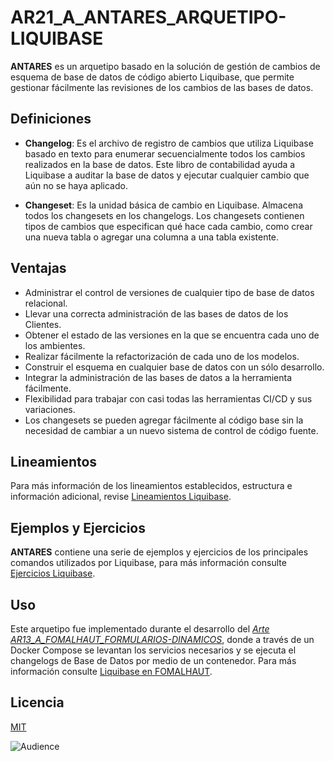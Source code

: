 # AR21_A_ANTARES_ARQUETIPO-LIQUIBASE

 **ANTARES** es un arquetipo basado en la solución de gestión de cambios de esquema de base de datos de código abierto Liquibase, que permite gestionar fácilmente las revisiones de los cambios de las bases de datos.

 **Definiciones**
 -------
 * **Changelog**: Es el archivo de registro de cambios que utiliza Liquibase basado en texto para enumerar secuencialmente todos los cambios realizados en la base de datos. Este libro de contabilidad ayuda a Liquibase a auditar la base de datos y ejecutar cualquier cambio que aún no se haya aplicado.

 * **Changeset**: Es la unidad básica de cambio en Liquibase. Almacena todos los changesets en los changelogs. Los changesets contienen tipos de cambios que especifican qué hace cada cambio, como crear una nueva tabla o agregar una columna a una tabla existente.

**Ventajas**
-------
* Administrar el control de versiones de cualquier tipo de base de datos relacional.
* Llevar una correcta administración de las bases de datos de los Clientes.
* Obtener el estado de las versiones en la que se encuentra cada uno de los ambientes.
* Realizar fácilmente la refactorización de cada uno de los modelos.
* Construir el esquema en cualquier base de datos con un sólo desarrollo.
* Integrar la administración de las bases de datos a la herramienta fácilmente.
* Flexibilidad para trabajar con casi todas las herramientas CI/CD y sus variaciones.
* Los changesets se pueden agregar fácilmente al código base sin la necesidad de cambiar a un nuevo sistema de control de código fuente.

**Lineamientos**
-------
Para más información de los lineamientos establecidos, estructura e información adicional, revise [Lineamientos Liquibase](/documentation/Lineamientos.md).

**Ejemplos y Ejercicios**
-------
 **ANTARES** contiene una serie de ejemplos y ejercicios de los principales comandos utilizados por Liquibase, para más información consulte [Ejercicios Liquibase](/documentation/ejercicios.md).

**Uso**
-------
Este arquetipo fue implementado durante el desarrollo del [*Arte AR13_A_FOMALHAUT_FORMULARIOS-DINAMICOS*](https://github.com/Axitymx/AR13_A_FOMALHAUT_FORMULARIOS-DINAMICOS), donde a través de un Docker Compose se levantan los servicios necesarios y se ejecuta el changelogs de Base de Datos por medio de un contenedor. Para más información consulte [Liquibase en FOMALHAUT](/documentation/implementacionFomalhaut.md).


## Licencia

[MIT](https://opensource.org/licenses/MIT)

![Audience](/assets/CReA.png)

